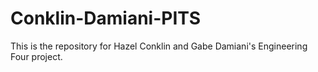 # Conklin-Damiani-PITS
This is the repository for Hazel Conklin and Gabe Damiani's Engineering Four project.
